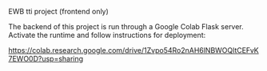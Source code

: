 EWB tti project (frontend only)

The backend of this project is run through a Google Colab Flask server. Activate the runtime and follow instructions for deployment:

https://colab.research.google.com/drive/1Zvpo54Ro2nAH6lNBWOQltCEFvK7EWO0D?usp=sharing
